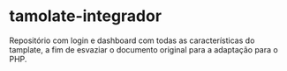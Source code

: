 # tamolate-integrador
Repositório com login e dashboard com todas as características do tamplate, a fim de esvaziar o documento original para a adaptação para o PHP.
